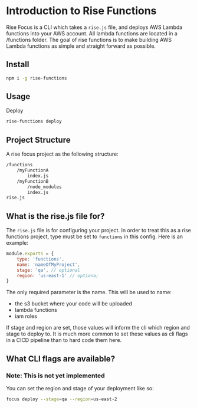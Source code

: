 # Introduction to Rise Functions

Rise Focus is a CLI which takes a `rise.js` file, and deploys AWS Lambda functions into your AWS account. All lambda functions are located in a /functions folder. The goal of rise functions is to make building AWS Lambda functions as simple and straight forward as possible.

## Install

```bash
npm i -g rise-functions
```

## Usage

Deploy

```bash
rise-functions deploy
```

## Project Structure

A rise focus project as the following structure:

```bash
/functions
    /myFunctionA
        index.js
    /myFunctionB
        /node_modules
        index.js
rise.js
```

## What is the rise.js file for?

The `rise.js` file is for configuring your project. In order to treat this as a rise functions project, type must be set to `functions` in this config. Here is an example:

```js
module.exports = {
    type: 'functions',
    name: 'nameOfMyProject',
    stage: 'qa', // optional
    region: 'us-east-1' // optiona;
}
```

The only required parameter is the name. This will be used to name:

-   the s3 bucket where your code will be uploaded
-   lambda functions
-   iam roles

If stage and region are set, those values will inform the cli which region and stage to deploy to. It is much more common to set these values as cli flags in a CICD pipeline than to hard code them here.

## What CLI flags are available?

### Note: This is not yet implemented

You can set the region and stage of your deployment like so:

```bash
focus deploy --stage=qa --region=us-east-2
```
